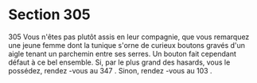 # Section 305

305
Vous n'êtes pas plutôt assis en leur compagnie, que vous
remarquez une jeune femme dont la tunique s'orne de curieux
boutons gravés d'un aigle  tenant un parchemin entre ses serres.
Un bouton fait cependant défaut à ce bel ensemble. Si, par le plus
grand des hasards, vous le possédez, rendez -vous au 347 . Sinon,
rendez -vous au 103 .